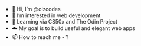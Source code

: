 - 👋 Hi, I’m @olzcodes
- 👀 I’m interested in web development
- 🌱 Learning via CS50x and The Odin Project
- :cloud: My goal is to build useful and elegant web apps
- 📫 How to reach me - ?

<!---
olzcodes/olzcodes is a ✨ special ✨ repository because its `README.md` (this file) appears on your GitHub profile.
You can click the Preview link to take a look at your changes.
--->
